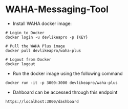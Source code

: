 # WAHA-Messaging-Tool

- Install WAHA docker image:
```
# Login to Docker
docker login -u devlikeapro -p {KEY}

# Pull the WAHA Plus image
docker pull devlikeapro/waha-plus

# Logout from Docker
docker logout
```

- Run the docker image using the following command
```
docker run -it -p 3000:3000 devlikeapro/waha-plus
```

- Dahboard can be accessed through this endpoint
```
https://localhost:3000/dashboard
```

  
